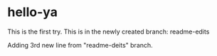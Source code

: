 # hello-ya

This is the first try.
This is in the newly created branch: readme-edits

Adding 3rd new line from "readme-deits" branch.

